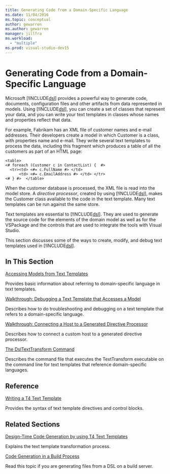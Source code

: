 ```yaml
---
title: Generating Code from a Domain-Specific Language
ms.date: 11/04/2016
ms.topic: conceptual
author: gewarren
ms.author: gewarren
manager: jillfra
ms.workload:
  - "multiple"
ms.prod: visual-studio-dev15
---
```

# Generating Code from a Domain-Specific Language
Microsoft [!INCLUDE[dsl](../modeling/includes/dsl_md.md)] provides a powerful way to generate code, documents, configuration files and other artifacts from data represented in models. Using [!INCLUDE[dsl](../modeling/includes/dsl_md.md)], you can create a set of classes that represent your data, and you can write your text templates in classes whose names and properties reflect that data.

 For example, Fabrikam has an XML file of customer names and e-mail addresses. Their developers create a model in which Customer is a class, with properties name and e-mail. They write several text templates to process the data, including this fragment which produces a table of all the customers as part of an HTML page:

```
<table>
<# foreach (Customer c in ContactList) {  #>
  <tr><td> <#= c.FullName #> </td>
      <td> <#= c.EmailAddress #> </td> </tr>
<# } #>  </table>
```

 When the customer database is processed, the XML file is read into the model store. A *directive processor*, created by using [!INCLUDE[dsl](../modeling/includes/dsl_md.md)], makes the Customer class available to the code in the text template. Many text templates can be run against the same store.

 Text templates are essential to [!INCLUDE[dsl](../modeling/includes/dsl_md.md)]. They are used to generate the source code for the elements of the domain model as well as for the VSPackage and the controls that are used to integrate the tools with Visual Studio.

 This section discusses some of the ways to create, modify, and debug text templates used in [!INCLUDE[dsl](../modeling/includes/dsl_md.md)].

## In This Section
 [Accessing Models from Text Templates](../modeling/accessing-models-from-text-templates.md)

 Provides basic information about referring to domain-specific language in text templates.

 [Walkthrough: Debugging a Text Template that Accesses a Model](../modeling/walkthrough-debugging-a-text-template-that-accesses-a-model.md)

 Describes how to do troubleshooting and debugging on a text template that refers to a domain-specific language.

 [Walkthrough: Connecting a Host to a Generated Directive Processor](../modeling/walkthrough-connecting-a-host-to-a-generated-directive-processor.md)

 Describes how to connect a custom host to a generated directive processor.

 [The DslTextTransform Command](../modeling/the-dsltexttransform-command.md)

 Describes the command file that executes the TextTransform executable on the command line for text templates that reference domain-specific languages.

## Reference
 [Writing a T4 Text Template](../modeling/writing-a-t4-text-template.md)

 Provides the syntax of text template directives and control blocks.

## Related Sections
 [Design-Time Code Generation by using T4 Text Templates](../modeling/design-time-code-generation-by-using-t4-text-templates.md)

 Explains the text template transformation process.

 [Code Generation in a Build Process](../modeling/code-generation-in-a-build-process.md)

 Read this topic if you are generating files from a DSL on a build server.